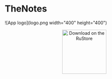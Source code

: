 # TheNotes
![App logo](logo.png width="400" height="400") 


<p align="center">
  <a href="https://www.rustore.ru/catalog/app/com.example.TheNotes">
    <img alt="Download on the RuStore" title="RuStore" src="https://www.rustore.ru/help/icons/logo-monochrome-dark.png" width="140">
  </a>
</p>
  
